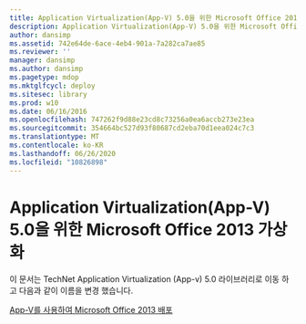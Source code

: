 ```yaml
---
title: Application Virtualization(App-V) 5.0을 위한 Microsoft Office 2013 가상화
description: Application Virtualization(App-V) 5.0을 위한 Microsoft Office 2013 가상화
author: dansimp
ms.assetid: 742e64de-6ace-4eb4-901a-7a282ca7ae85
ms.reviewer: ''
manager: dansimp
ms.author: dansimp
ms.pagetype: mdop
ms.mktglfcycl: deploy
ms.sitesec: library
ms.prod: w10
ms.date: 06/16/2016
ms.openlocfilehash: 747262f9d88e23cd8c73256a0ea6accb273e23ea
ms.sourcegitcommit: 354664bc527d93f80687cd2eba70d1eea024c7c3
ms.translationtype: MT
ms.contentlocale: ko-KR
ms.lasthandoff: 06/26/2020
ms.locfileid: "10826898"
---
```

# Application Virtualization(App-V) 5.0을 위한 Microsoft Office 2013 가상화


이 문서는 TechNet Application Virtualization (App-v) 5.0 라이브러리로 이동 하 고 다음과 같이 이름을 변경 했습니다.

[App-V를 사용하여 Microsoft Office 2013 배포](../appv-v5/deploying-microsoft-office-2013-by-using-app-v.md)

 

 





